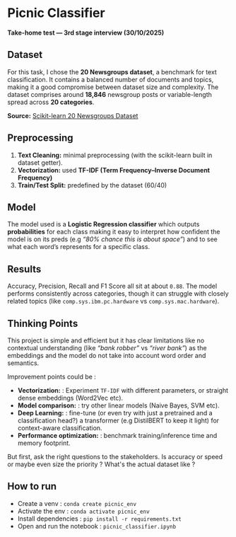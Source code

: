 # Picnic Classifier  
**Take-home test — 3rd stage interview (30/10/2025)**  

## Dataset  

For this task, I chose the **20 Newsgroups dataset**, a benchmark for text classification. It contains a balanced number of documents and topics, making it a good compromise between dataset size and complexity. The dataset comprises around **18,846** newsgroup posts or variable-length spread across **20 categories**. 

**Source:** [Scikit-learn 20 Newsgroups Dataset](https://scikit-learn.org/0.19/datasets/twenty_newsgroups.html)


## Preprocessing  

1. **Text Cleaning:** minimal preprocessing (with the scikit-learn built in dataset getter).  
2. **Vectorization:** used **TF-IDF (Term Frequency–Inverse Document Frequency)** 
3. **Train/Test Split:** predefined by the dataset (60/40) 

## Model  

The model used is a **Logistic Regression classifier** which outputs **probabilities** for each class making it easy to interpret how confident the model is on its preds (e.g *“80% chance this is about space”*) and to see what each word’s represents for a specific class.

## Results  

Accuracy, Precision, Recall and F1 Score all sit at about `0.88`. The model performs consistently across categories, though it can struggle with closely related topics (like `comp.sys.ibm.pc.hardware` vs `comp.sys.mac.hardware`).

## Thinking Points  

This project is simple and efficient but it has clear limitations like no contextual understanding (like *“bank robber”* vs *“river bank”*) as the embeddings and the model do not take into account word order and semantics.

Improvement points could be : 
- **Vectorization:** : Experiment `TF-IDF` with different parameters, or straight dense embeddings (Word2Vec etc).  
- **Model comparison:** : try other linear models (Naive Bayes, SVM etc).  
- **Deep Learning:** : fine-tune (or even try with just a pretrained and a classification head?) a transformer (e.g DistilBERT to keep it light) for context-aware classification.  
- **Performance optimization:** : benchmark training/inference time and memory footprint.  

But first, ask the right questions to the stakeholders. Is accuracy or speed or maybe even size the priority ? What's the actual dataset like ? 

## How to run 

* Create a venv : `conda create picnic_env`   
* Activate the env : `conda activate picnic_env`   
* Install dependencies : `pip install -r requirements.txt`   
* Open and run the notebook : `picnic_classifier.ipynb`   
